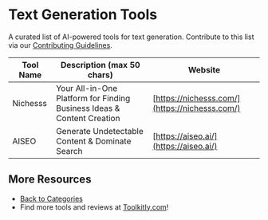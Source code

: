 # Text Generation Tools

A curated list of AI-powered tools for text generation. Contribute to this list via our [Contributing Guidelines](https://github.com/ToolkitlyAI/awesome-ai-tools/blob/master/CONTRIBUTING.md).

| Tool Name | Description (max 50 chars) | Website |
|-----------|----------------------------|---------|
| Nichesss | Your All-in-One Platform for Finding Business Ideas & Content Creation | [https://nichesss.com/](https://nichesss.com/) |
| AISEO | Generate Undetectable Content & Dominate Search | [https://aiseo.ai/](https://aiseo.ai/) |

## More Resources
- [Back to Categories](https://github.com/ToolkitlyAI/awesome-ai-tools/blob/master/README.md)
- Find more tools and reviews at [Toolkitly.com](https://toolkitly.com)!

